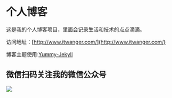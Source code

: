 # 个人博客

这是我的个人博客项目，里面会记录生活和技术的点点滴滴。


访问地址：[http://www.itwanger.com/](http://www.itwanger.com/)


博客主题使用:[Yummy-Jekyll](https://github.com/DONGChuan/Yummy-Jekyll)


## 微信扫码关注我的微信公众号

![](http://www.itwanger.com/assets/images/chenmowanger_430.jpg)
